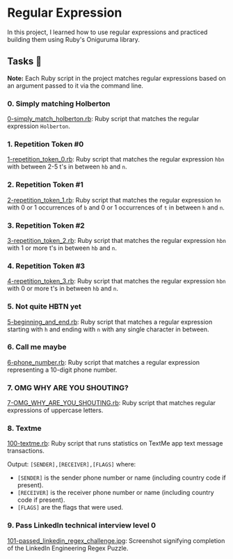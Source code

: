 # Regular Expression

In this project, I learned how to use regular expressions and practiced building them using Ruby's Oniguruma library.

## Tasks 📃

**Note:** Each Ruby script in the project matches regular expressions based on an argument passed to it via the command line.

### 0. Simply matching Holberton

[0-simply_match_holberton.rb](0-simply_match_holberton.rb): Ruby script that matches the regular expression `Holberton`.

### 1. Repetition Token #0

[1-repetition_token_0.rb](1-repetition_token_0.rb): Ruby script that matches the regular expression `hbn` with between 2-5 t's in between `hb` and `n`.

### 2. Repetition Token #1

[2-repetition_token_1.rb](2-repetition_token_1.rb): Ruby script that matches the regular expression `hn` with 0 or 1 occurrences of `b` and 0 or 1 occurrences of `t` in between `h` and `n`.

### 3. Repetition Token #2

[3-repetition_token_2.rb](3-repetition_token_2.rb): Ruby script that matches the regular expression `hbn` with 1 or more t's in between `hb` and `n`.

### 4. Repetition Token #3

[4-repetition_token_3.rb](4-repetition_token_3.rb): Ruby script that matches the regular expression `hbn` with 0 or more t's in between `hb` and `n`.

### 5. Not quite HBTN yet

[5-beginning_and_end.rb](5-beginning_and_end.rb): Ruby script that matches a regular expression starting with `h` and ending with `n` with any single character in between.

### 6. Call me maybe

[6-phone_number.rb](6-phone_number.rb): Ruby script that matches a regular expression representing a 10-digit phone number.

### 7. OMG WHY ARE YOU SHOUTING?

[7-OMG_WHY_ARE_YOU_SHOUTING.rb](7-OMG_WHY_ARE_YOU_SHOUTING.rb): Ruby script that matches regular expressions of uppercase letters.

### 8. Textme

[100-textme.rb](100-textme.rb): Ruby script that runs statistics on TextMe app text message transactions.

Output: `[SENDER],[RECEIVER],[FLAGS]` where:
- `[SENDER]` is the sender phone number or name (including country code if present).
- `[RECEIVER]` is the receiver phone number or name (including country code if present).
- `[FLAGS]` are the flags that were used.

### 9. Pass LinkedIn technical interview level 0

[101-passed_linkedin_regex_challenge.jpg](101-passed_linkedin_regex_challenge.jpg): Screenshot signifying completion of the LinkedIn Engineering Regex Puzzle.

